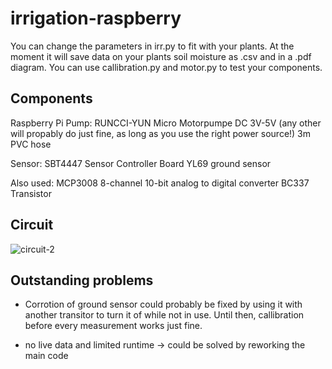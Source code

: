 # irrigation-raspberry
You can change the parameters in irr.py to fit with your plants. At the moment it will save data on your plants soil moisture as .csv and in a .pdf diagram.
You can use callibration.py and motor.py to test your components.

## Components

Raspberry Pi
Pump: 
RUNCCI-YUN Micro Motorpumpe DC 3V-5V (any other will propably do just fine, as long as you use the right power source!)
3m PVC hose

Sensor: 
SBT4447 Sensor Controller Board
YL69 ground sensor

Also used:
MCP3008 8-channel 10-bit analog to digital converter
BC337 Transistor

## Circuit
![circuit-2](https://user-images.githubusercontent.com/20001372/174871070-a0997e31-8145-41c6-a671-d4eb0c4a8c97.png)

## Outstanding problems
- Corrotion of ground sensor could probably be fixed by using it with another transitor to turn it of while not in use. Until then, callibration before every measurement works just fine.

- no live data and limited runtime -> could be solved by reworking the main code

